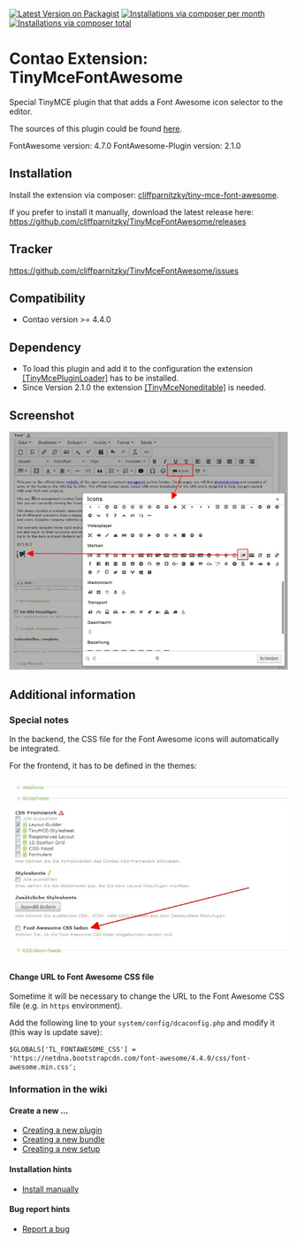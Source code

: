 [![Latest Version on Packagist](http://img.shields.io/packagist/v/cliffparnitzky/tiny-mce-font-awesome.svg?style=flat)](https://packagist.org/packages/cliffparnitzky/tiny-mce-font-awesome)
[![Installations via composer per month](http://img.shields.io/packagist/dm/cliffparnitzky/tiny-mce-font-awesome.svg?style=flat)](https://packagist.org/packages/cliffparnitzky/tiny-mce-font-awesome)
[![Installations via composer total](http://img.shields.io/packagist/dt/cliffparnitzky/tiny-mce-font-awesome.svg?style=flat)](https://packagist.org/packages/cliffparnitzky/tiny-mce-font-awesome)

Contao Extension: TinyMceFontAwesome
====================================

Special TinyMCE plugin that that adds a Font Awesome icon selector to the editor.

The sources of this plugin could be found [here](https://github.com/josh18/TinyMCE-FontAwesome-Plugin).

FontAwesome version: 4.7.0
FontAwesome-Plugin version: 2.1.0


Installation
------------

Install the extension via composer: [cliffparnitzky/tiny-mce-font-awesome](https://packagist.org/packages/cliffparnitzky/tiny-mce-font-awesome).

If you prefer to install it manually, download the latest release here: https://github.com/cliffparnitzky/TinyMceFontAwesome/releases


Tracker
-------

https://github.com/cliffparnitzky/TinyMceFontAwesome/issues


Compatibility
-------------

- Contao version >= 4.4.0


Dependency
----------

- To load this plugin and add it to the configuration the extension [[TinyMcePluginLoader]](https://github.com/cliffparnitzky/TinyMcePluginLoader) has to be installed.
- Since Version 2.1.0 the extension [[TinyMceNoneditable]](https://github.com/cliffparnitzky/TinyMceNoneditable) is needed.


Screenshot
----------

![Screenshot](screenshot.jpg)


Additional information
----------------------

### Special notes

In the backend, the CSS file for the Font Awesome icons will automatically be integrated.

For the frontend, it has to be defined in the themes:

![Screenshot theme settings](screenshot-theme.jpg)

#### Change URL to Font Awesome CSS file

Sometime it will be necessary to change the URL to the Font Awesome CSS file (e.g. in `https` environment).

Add the following line to your `system/config/dcaconfig.php` and modify it (this way is update save):

````
$GLOBALS['TL_FONTAWESOME_CSS'] = 'https://netdna.bootstrapcdn.com/font-awesome/4.4.0/css/font-awesome.min.css';
````

### Information in the wiki

#### Create a new ...

* [Creating a new plugin](https://github.com/cliffparnitzky/TinyMcePluginLoader/wiki/Creating-a-new-plugin)
* [Creating a new bundle](https://github.com/cliffparnitzky/TinyMcePluginLoader/wiki/Creating-a-new-bundle)
* [Creating a new setup](https://github.com/cliffparnitzky/TinyMcePluginLoader/wiki/Creating-a-new-setup)

#### Installation hints
* [Install manually](https://github.com/cliffparnitzky/TinyMcePluginLoader/wiki/Install-manually)

#### Bug report hints

* [Report a bug](https://github.com/cliffparnitzky/TinyMcePluginLoader/wiki/Report-a-bug)